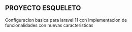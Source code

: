 ## PROYECTO ESQUELETO

Configuracion basica para laravel 11 con implementacion de funcionalidades con nuevas caracteristicas